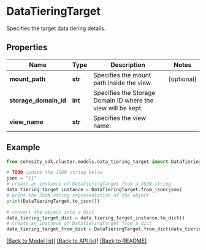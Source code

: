 # DataTieringTarget

Specifies the target data tiering details.

## Properties

Name | Type | Description | Notes
------------ | ------------- | ------------- | -------------
**mount_path** | **str** | Specifies the mount path inside the view. | [optional] 
**storage_domain_id** | **int** | Specifies the Storage Domain ID where the view will be kept. | 
**view_name** | **str** | Specifies the view name. | 

## Example

```python
from cohesity_sdk.cluster.models.data_tiering_target import DataTieringTarget

# TODO update the JSON string below
json = "{}"
# create an instance of DataTieringTarget from a JSON string
data_tiering_target_instance = DataTieringTarget.from_json(json)
# print the JSON string representation of the object
print(DataTieringTarget.to_json())

# convert the object into a dict
data_tiering_target_dict = data_tiering_target_instance.to_dict()
# create an instance of DataTieringTarget from a dict
data_tiering_target_from_dict = DataTieringTarget.from_dict(data_tiering_target_dict)
```
[[Back to Model list]](../README.md#documentation-for-models) [[Back to API list]](../README.md#documentation-for-api-endpoints) [[Back to README]](../README.md)


